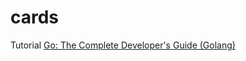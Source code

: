 # cards

Tutorial [Go: The Complete Developer's Guide (Golang)](https://www.udemy.com/course/go-the-complete-developers-guide/)
